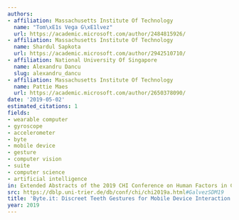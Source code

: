 ```yaml
---
authors:
- affiliation: Massachusetts Institute Of Technology
  name: "Tom\xE1s Vega G\xE1lvez"
  url: https://academic.microsoft.com/author/2484815926/
- affiliation: Massachusetts Institute Of Technology
  name: Shardul Sapkota
  url: https://academic.microsoft.com/author/2942510710/
- affiliation: National University Of Singapore
  name: Alexandru Dancu
  slug: alexandru_dancu
- affiliation: Massachusetts Institute Of Technology
  name: Pattie Maes
  url: https://academic.microsoft.com/author/2650378090/
date: '2019-05-02'
estimated_citations: 1
fields:
- wearable computer
- gyroscope
- accelerometer
- byte
- mobile device
- gesture
- computer vision
- suite
- computer science
- artificial intelligence
in: Extended Abstracts of the 2019 CHI Conference on Human Factors in Computing Systems
src: https://dblp.uni-trier.de/db/conf/chi/chi2019a.html#GalvezSDM19
title: 'Byte.it: Discreet Teeth Gestures for Mobile Device Interaction'
year: 2019
---
```


